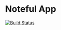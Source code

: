 Noteful App
============================
[![Build Status](https://www.travis-ci.org/thinkful-ei27/peter-noteful-v4.svg?branch=master)](https://www.travis-ci.org/thinkful-ei27/peter-noteful-v4)
